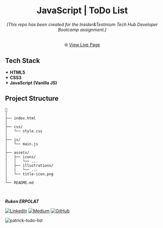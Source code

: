 <h1 align="center">JavaScript | ToDo List</h1>

<h6 align="center">[This repo has been created for the Insider&Testinium Tech Hub Developer Bootcamp assignment.]</h6>

<div align="center">
    
🌐 [View Live Page]() 

</div> 
 

## **Tech Stack**
✦ **HTML5**      
✦ **CSS3**    
✦ **JavaScript (Vanilla JS)**   

##  **Project Structure**

```
📁 
│
├── index.html
│
├── css/
│   └── style.css
│
├── js/
│   └── main.js   
│
├── assets/
│   ├── icons/
│   │   └── ...
│   ├── illustrations/
│   │   └── ...
│   └── title-icon.png
│
└── README.md
```

<br>

<b><em>Ruken ERPOLAT </em></b>

[![LinkedIn](https://img.shields.io/badge/-LinkedIn-827a67?style=flat&logo=linkedin&logoColor=white)](https://linkedin.com/in/rukenerpolat)
[![Medium](https://img.shields.io/badge/-Medium-827a67?style=flat&logo=medium&logoColor=white)](https://medium.com/@rukenerpolat)
[![GitHub](https://img.shields.io/badge/-GitHub-827a67?style=flat&logo=github&logoColor=white)](https://github.com/rukenerpolat)   

![patrick-todo-list](https://github.com/user-attachments/assets/b99fcdea-de72-434e-ab1f-c0ccc3ba480d)
